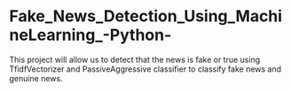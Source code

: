 # Fake_News_Detection_Using_MachineLearning_-Python-
This project will allow us to detect that the news is fake or true using  TfidfVectorizer and PassiveAggressive classifier to classify fake news and genuine news.
